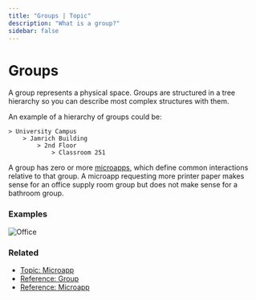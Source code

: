 ```yaml
---
title: "Groups | Topic"
description: "What is a group?"
sidebar: false
---
```


# Groups

A group represents a physical space. Groups are structured in a tree hierarchy so you can describe most complex structures with them.

An example of a hierarchy of groups could be:

```
> University Campus
    > Jamrich Building
        > 2nd Floor
            > Classroom 251
```

A group has zero or more [microapps](/topic/microapps/), which define common interactions relative to that group. A microapp requesting more printer paper makes sense for an office supply room group but does not make sense for a bathroom group.

### Examples

![Office](/images/navigation/office-1st-floor-conference-room-101-tree.png)

### Related

* [Topic: Microapp](/topic/microapps/)
* [Reference: Group](/reference/groups/)
* [Reference: Microapp](/reference/microapps/)
